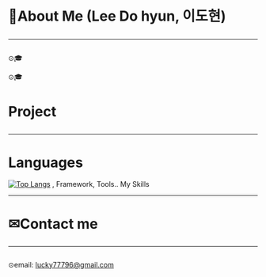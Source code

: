 # 👦About Me (Lee Do hyun, 이도현)<hr/>

⊙🎓 

⊙🎓 



# Project<hr/>

# Languages
[![Top Langs](https://github-readme-stats.vercel.app/api/top-langs/?username=ldhapple)](https://github.com/ldhapple/github-readme-stats)
, Framework, Tools.. My Skills<hr/>

# ✉Contact me<hr/>
⊙email: lucky77796@gmail.com

